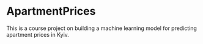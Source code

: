 # ApartmentPrices
This is a course project on building a machine learning model for predicting apartment prices in Kyiv. 
